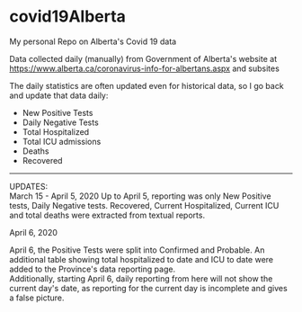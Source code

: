 # covid19Alberta
My personal Repo on Alberta's Covid 19 data

Data collected daily (manually) from Government of Alberta's
website at https://www.alberta.ca/coronavirus-info-for-albertans.aspx and subsites

The daily statistics are often updated even for historical data, so I go back and update that data daily:  
- New Positive Tests  
- Daily Negative Tests  
- Total Hospitalized
- Total ICU admissions  
- Deaths  
- Recovered  

---  
UPDATES:  
March 15 - April 5, 2020
Up to April 5, reporting was only New Positive tests, Daily Negative tests. Recovered, Current Hospitalized, Current ICU and total deaths were extracted from textual reports.

April 6, 2020

April 6, the Positive Tests were split into Confirmed and Probable. An additional table showing total hospitalized to date and ICU to date were added to the Province's data reporting page.  
Additionally, starting April 6, daily reporting from here will not show the current day's date, as reporting for the current day is incomplete and gives a false picture.
